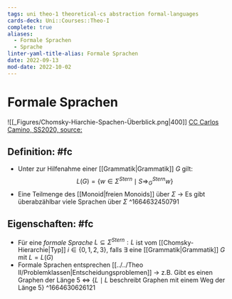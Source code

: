 ```yaml
---
tags: uni theo-1 theoretical-cs abstraction formal-languages
cards-deck: Uni::Courses::Theo-I
complete: true
aliases:
  - Formale Sprachen
  - Sprache
linter-yaml-title-alias: Formale Sprachen
date: 2022-09-13
mod-date: 2022-10-02
---
```


# Formale Sprachen
![[_Figures/Chomsky-Hiarchie-Spachen-Überblick.png|400]]
[CC Carlos Camino, SS2020, source:](https://fmi.uni-stuttgart.de/files/ti/teaching/s20/ti2/erg/z06.pdf)

## Definition: #fc
- Unter zur Hilfenahme einer [[Grammatik|Grammatik]] $G$ gilt: $$L(G)=\{w\in\Sigma^{Stern}\mid S\Rightarrow^{Stern}_Gw\}$$
- Eine Teilmenge des [[Monoid|freien Monoids]] über $\Sigma$
	-> Es gibt überabzählbar viele Sprachen über $\Sigma$
^1664632450791

## Eigenschaften: #fc
- Für eine *formale Sprache* $L\subseteq\Sigma^{Stern}:L$ ist vom [[Chomsky-Hierarchie|Typ]] $i\in\{0,1,2,3\},$ falls $\exists$ eine [[Grammatik|Grammatik]] $G$ mit $L=L(G)$
- Formale Sprachen entsprechen [[../../Theo II/Problemklassen|Entscheidungsproblemen]]
	-> z.B. Gibt es einen Graphen der Länge 5 $\Leftrightarrow$ $\{L\mid L$ beschreibt Graphen mit einem Weg der Länge 5$\}$
^1664630626121
